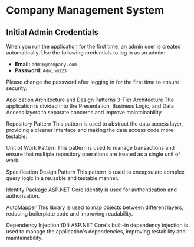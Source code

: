 # Company Management System

## Initial Admin Credentials

When you run the application for the first time, an admin user is created automatically. Use the following credentials to log in as an admin:

- **Email:** `admin@company.com`
- **Password:** `Admin@123`

Please change the password after logging in for the first time to ensure security.


Application Architecture and Design Patterns
3-Tier Architecture
The application is divided into the Presentation, Business Logic, and Data Access layers to separate concerns and improve maintainability.

Repository Pattern
This pattern is used to abstract the data access layer, providing a cleaner interface and making the data access code more testable.

Unit of Work Pattern
This pattern is used to manage transactions and ensure that multiple repository operations are treated as a single unit of work.

Specification Design Pattern
This pattern is used to encapsulate complex query logic in a reusable and testable manner.

Identity Package
ASP.NET Core Identity is used for authentication and authorization.

AutoMapper
This library is used to map objects between different layers, reducing boilerplate code and improving readability.

Dependency Injection (DI)
ASP.NET Core's built-in dependency injection is used to manage the application's dependencies, improving testability and maintainability.
